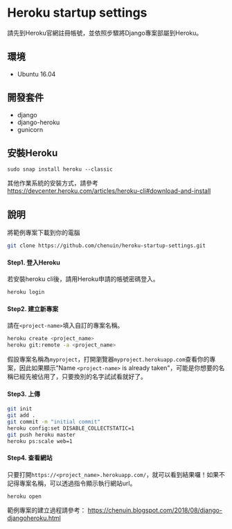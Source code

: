 # Heroku startup settings
請先到Heroku官網註冊帳號，並依照步驟將Django專案部屬到Heroku。

## 環境
- Ubuntu 16.04

## 開發套件
- django
- django-heroku
- gunicorn

## 安裝Heroku
```
sudo snap install heroku --classic
```
其他作業系統的安裝方式，請參考
https://devcenter.heroku.com/articles/heroku-cli#download-and-install



## 說明
將範例專案下載到你的電腦
```sh
git clone https://github.com/chenuin/heroku-startup-settings.git
```


#### Step1. 登入Heroku
若安裝heroku cli後，請用Heroku申請的帳號密碼登入。
```sh
heroku login
```


#### Step2. 建立新專案
請在`<project-name>`填入自訂的專案名稱。
```sh
heroku create <project_name>
heroku git:remote -a <project_name>
```
假設專案名稱為`myproject`，打開瀏覽器`myproject.herokuapp.com`查看你的專案，因此如果顯示"Name `<project-name>` is already taken"，可能是你想要的名稱已經先被佔用了，只要換別的名字試試看就好了。


#### Step3. 上傳
```sh
git init
git add .
git commit -m "initial commit"
heroku config:set DISABLE_COLLECTSTATIC=1
git push heroku master
heroku ps:scale web=1
```


#### Step4. 查看網站
只要打開`https://<project_name>.herokuapp.com/`，就可以看到結果囉！如果不記得專案名稱，可以透過指令顯示執行網站url。
```
heroku open
```
範例專案的建立過程請參考：
https://chenuin.blogspot.com/2018/08/django-djangoheroku.html


